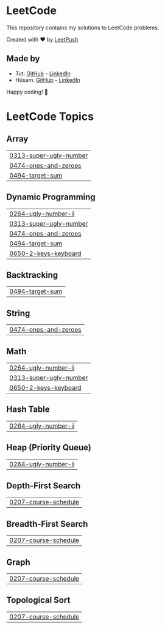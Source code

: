 # LeetCode

This repository contains my solutions to LeetCode problems.

Created with :heart: by [LeetPush](https://github.com/husamahmud/LeetPush)

 ## Made by 
 - Tut: [GitHub](https://github.com/TutTrue) - [LinkedIn](https://www.linkedin.com/in/mahmoud-hamdy-8b6825245/)
 - Hüsam: [GitHub](https://github.com/husamahmud) - [LinkedIn](https://www.linkedin.com/in/husamahmud/)

 Happy coding! 🚀
<!---LeetCode Topics Start-->
# LeetCode Topics
## Array
|  |
| ------- |
| [0313-super-ugly-number](https://github.com/rajnishkumar1906/Leetcode/tree/master/0313-super-ugly-number) |
| [0474-ones-and-zeroes](https://github.com/rajnishkumar1906/Leetcode/tree/master/0474-ones-and-zeroes) |
| [0494-target-sum](https://github.com/rajnishkumar1906/Leetcode/tree/master/0494-target-sum) |
## Dynamic Programming
|  |
| ------- |
| [0264-ugly-number-ii](https://github.com/rajnishkumar1906/Leetcode/tree/master/0264-ugly-number-ii) |
| [0313-super-ugly-number](https://github.com/rajnishkumar1906/Leetcode/tree/master/0313-super-ugly-number) |
| [0474-ones-and-zeroes](https://github.com/rajnishkumar1906/Leetcode/tree/master/0474-ones-and-zeroes) |
| [0494-target-sum](https://github.com/rajnishkumar1906/Leetcode/tree/master/0494-target-sum) |
| [0650-2-keys-keyboard](https://github.com/rajnishkumar1906/Leetcode/tree/master/0650-2-keys-keyboard) |
## Backtracking
|  |
| ------- |
| [0494-target-sum](https://github.com/rajnishkumar1906/Leetcode/tree/master/0494-target-sum) |
## String
|  |
| ------- |
| [0474-ones-and-zeroes](https://github.com/rajnishkumar1906/Leetcode/tree/master/0474-ones-and-zeroes) |
## Math
|  |
| ------- |
| [0264-ugly-number-ii](https://github.com/rajnishkumar1906/Leetcode/tree/master/0264-ugly-number-ii) |
| [0313-super-ugly-number](https://github.com/rajnishkumar1906/Leetcode/tree/master/0313-super-ugly-number) |
| [0650-2-keys-keyboard](https://github.com/rajnishkumar1906/Leetcode/tree/master/0650-2-keys-keyboard) |
## Hash Table
|  |
| ------- |
| [0264-ugly-number-ii](https://github.com/rajnishkumar1906/Leetcode/tree/master/0264-ugly-number-ii) |
## Heap (Priority Queue)
|  |
| ------- |
| [0264-ugly-number-ii](https://github.com/rajnishkumar1906/Leetcode/tree/master/0264-ugly-number-ii) |
## Depth-First Search
|  |
| ------- |
| [0207-course-schedule](https://github.com/rajnishkumar1906/Leetcode/tree/master/0207-course-schedule) |
## Breadth-First Search
|  |
| ------- |
| [0207-course-schedule](https://github.com/rajnishkumar1906/Leetcode/tree/master/0207-course-schedule) |
## Graph
|  |
| ------- |
| [0207-course-schedule](https://github.com/rajnishkumar1906/Leetcode/tree/master/0207-course-schedule) |
## Topological Sort
|  |
| ------- |
| [0207-course-schedule](https://github.com/rajnishkumar1906/Leetcode/tree/master/0207-course-schedule) |
<!---LeetCode Topics End-->